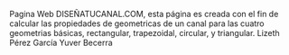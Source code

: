 Pagina Web DISEÑATUCANAL.COM, esta página es creada con el fin de calcular las propiedades de geometricas de un canal para las cuatro geometrias básicas, rectangular, trapezoidal, circular, y triangular.
Lizeth Pérez García 
Yuver Becerra
